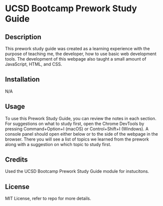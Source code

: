 # UCSD Bootcamp Prework Study Guide

## Description

This prework study guide was created as a learning experience with the purpose of teaching me, the developer, how to use basic web development tools. The development of this webpage also taught a small amount of JavaScript, HTML, and CSS.

## Installation

N/A

## Usage

To use this Prework Study Guide, you can review the notes in each section. For suggestions on what to study first, open the Chrome DevTools by pressing Command+Option+I (macOS) or Control+Shift+I (Windows). A console panel should open either below or to the side of the webpage in the browser. There you will see a list of topics we learned from the prework along with a suggestion on which topic to study first.

## Credits

Used the UCSD Bootcamp Prework Study Guide module for instucitons. 

## License

MIT License, refer to repo for more details. 